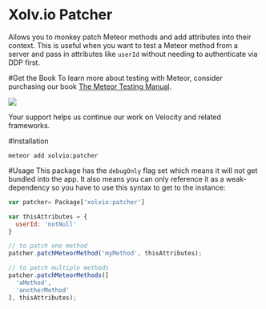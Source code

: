 Xolv.io Patcher
=============== 

Allows you to monkey patch Meteor methods and add attributes into their context. This is useful when
you want to test a Meteor method from a server and pass in attributes like `userId` without needing 
to authenticate via DDP first. 

#Get the Book
To learn more about testing with Meteor, consider purchasing our book [The Meteor Testing Manual](http://www.meteortesting.com/?utm_source=patcher&utm_medium=banner&utm_campaign=patcher).

[![](http://www.meteortesting.com/img/tmtm.gif)](http://www.meteortesting.com/?utm_source=patcher&utm_medium=banner&utm_campaign=patcher)

Your support helps us continue our work on Velocity and related frameworks.

#Installation

```
meteor add xolvio:patcher
```

#Usage
This package has the `debugOnly` flag set which means it will not get bundled into the app. It also
means you can only reference it as a weak-dependency so you have to use this syntax to get to the 
instance:

```javascript
var patcher= Package['xolvio:patcher']

var thisAttributes = {
  userId: 'notNull'
}

// to patch one method
patcher.patchMeteorMethod('myMethod', thisAttributes);

// to patch multiple methods
patcher.patchMeteorMethods([
  'aMethod',
  'anotherMethod'
], thisAttributes);
```
